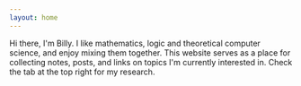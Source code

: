 ```yaml
---
layout: home
---
```


Hi there, I'm Billy. I like mathematics, logic and theoretical computer science, and enjoy mixing them together. This website serves as a place for collecting notes, posts, and links on topics I'm currently interested in. Check the tab at the top right for my research.